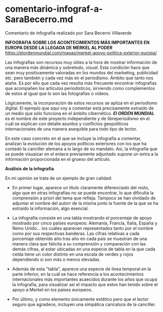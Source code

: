 # comentario-infograf-a-SaraBecerro.md
Comentario de infografia realizado por Sara Becerro Villaverde

**INFOGRAFIA SOBRE LOS ACONTECIMIENTOS MÁS IMPORTANTES EN EUROPA DESDE LA LLEGADA DE MERKEL AL PODER**
https://elordenmundial.com/mapas/merkel-apoyo-politica-exterior-europa/

Las infografías son recursos muy útiles a la hora de mostrar información de una manera más dinámica y sobretodo, *visual*. Esta condición hace que sean muy positivamente valoradas en los mundos del marketing, publicidad etc. pero también y cada vez más en el periodismo. Ámbito que tanto nos atañe. Es por ello que cada vez resulta más frecuente encontrar infografías que acompañen los artículos periodísticos, sirviendo como complementos de estos al igual que lo son las fotografías o vídeos.

Lógicamente, la incorporación de estos recursos se apliza en el periodismo digital. El ejemplo que aquí voy a comentar está precisamente extraído de un medio que sólo funciona en el ámbito cibernético. ***El ORDEN MUNDIAL*** es el nombre de este proyecto independiente y de libreperiodismo en el cuál se explican con detalle asuntos y conflictos geopolíticos internacionales de una manera asequible para todo tipo de lector.

En este caso concreto en el que se incluye la infografía a comentar, analizan la evolución de los apoyos políticos exteriores con los que ha contado la canciller alemana a lo largo de su mandato. Así, la infografía que se puede visuaizar en el enlace previamente adjuntado supone un extra a la información proporcionada en el grueso del artículo.

**Análisis de la infografía**

En mi opinión se trata de un ejemplo de gran calidad:

* En primer lugar, aparece un título claramente diferenciado del resto, algo que en otras infografías no se puede encontrar, lo que dificulta la comprensión a priori del tema que refleja. Tampoco se han olvidado de adjuntar el nombre del autorr de la misma junto la fuente de la que se ha extraído la información, algo esencial.

* La infografía consiste en una tabla mostrando el porcentaje de apoyo mostrado por cinco países europeos: Alemania, Francia, Italia, España y Reino Unido... los cuáles aparecen representados tanto por el nombre como por sus respectivas banderas. Las cifras relativas a cada porcentaje obtenido año tras año en cada país se muestran de una manera clara que falicita a su comprensión y comparación con las demás cifras, al estar ubicadas en una especie de tabla en la que cada celda tiene un color distinto en una escala de verdes y rojos dependiendo si son más o menos elevadas. 

* Además de esta "tabla", aparece una especie de línea temporal en la parte inferior, en la cuál se hace referencia a los acontecimientos internacionales más importantes acaecidos durante los años que ocupa la infografía, para visualizar así el impacto que estos han tenido sobre el apoyo a Merkel en los países europeos. 

* Por último, y como elemento únicamente estético pero que el lector seguro que agradece, incluyen una simpática caricatura de la canciller. 



